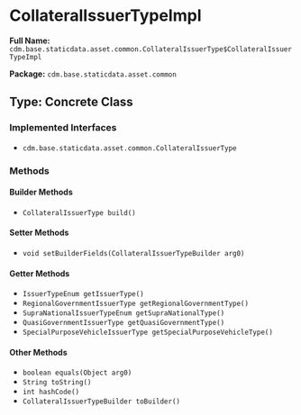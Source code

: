 # CollateralIssuerTypeImpl

**Full Name:** `cdm.base.staticdata.asset.common.CollateralIssuerType$CollateralIssuerTypeImpl`

**Package:** `cdm.base.staticdata.asset.common`

## Type: Concrete Class

### Implemented Interfaces

- `cdm.base.staticdata.asset.common.CollateralIssuerType`

### Methods

#### Builder Methods

- `CollateralIssuerType build()`

#### Setter Methods

- `void setBuilderFields(CollateralIssuerTypeBuilder arg0)`

#### Getter Methods

- `IssuerTypeEnum getIssuerType()`
- `RegionalGovernmentIssuerType getRegionalGovernmentType()`
- `SupraNationalIssuerTypeEnum getSupraNationalType()`
- `QuasiGovernmentIssuerType getQuasiGovernmentType()`
- `SpecialPurposeVehicleIssuerType getSpecialPurposeVehicleType()`

#### Other Methods

- `boolean equals(Object arg0)`
- `String toString()`
- `int hashCode()`
- `CollateralIssuerTypeBuilder toBuilder()`

